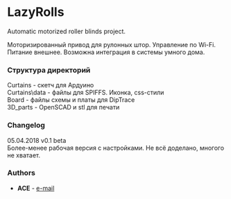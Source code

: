 ﻿# LazyRolls

Automatic motorized roller blinds project.

Моторизированный привод для рулонных штор. Управление по Wi-Fi. Питание внешнее. Возможна интеграция в системы умного дома.

### Структура директорий

Curtains - скетч для Ардуино\
Curtains\data - файлы для SPIFFS. Иконка, css-стили\
Board - файлы схемы и платы для DipTrace\
3D_parts - OpenSCAD и stl для печати

### Changelog

05.04.2018 v0.1 beta\
Более-менее рабочая версия с настройками. Не всё доделано, многого не хватает.

### Authors

* **ACE** - [e-mail](mailto:a_c_e@mail.ru)
